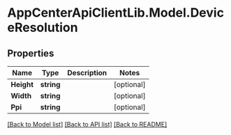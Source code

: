 # AppCenterApiClientLib.Model.DeviceResolution
## Properties

Name | Type | Description | Notes
------------ | ------------- | ------------- | -------------
**Height** | **string** |  | [optional] 
**Width** | **string** |  | [optional] 
**Ppi** | **string** |  | [optional] 

[[Back to Model list]](../README.md#documentation-for-models) [[Back to API list]](../README.md#documentation-for-api-endpoints) [[Back to README]](../README.md)

